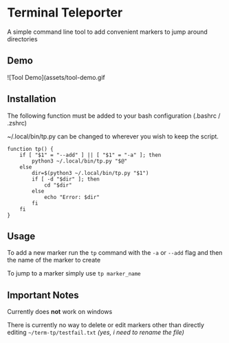 # Terminal Teleporter

A simple command line tool to add convenient markers to jump around directories

## Demo
![Tool Demo](assets/tool-demo.gif

## Installation

The following function must be added to your bash configuration (.bashrc / .zshrc)

~/.local/bin/tp.py can be changed to wherever you wish to keep the script.
```
function tp() {
	if [ "$1" = "--add" ] || [ "$1" = "-a" ]; then
		python3 ~/.local/bin/tp.py "$@"
	else
		dir=$(python3 ~/.local/bin/tp.py "$1")
		if [ -d "$dir" ]; then
			cd "$dir"
		else
			echo "Error: $dir"
		fi
	fi
}
```

## Usage

To add a new marker run the `tp` command with the `-a` or `--add` flag and then the name of the marker to create

To jump to a marker simply use `tp marker_name`


## Important Notes

Currently does **not** work on windows

There is currently no way to delete or edit markers other than directly editing `~/term-tp/testfail.txt`
*(yes, i need to rename the file)*
